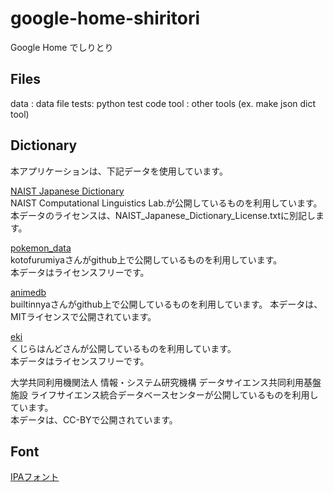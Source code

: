 # google-home-shiritori
Google Home でしりとり

## Files
data : data file
tests: python test code
tool : other tools (ex. make json dict tool)

## Dictionary
本アプリケーションは、下記データを使用しています。  
  
[NAIST Japanese Dictionary](https://ja.osdn.net/projects/naist-jdic/)  
NAIST Computational Linguistics Lab.が公開しているものを利用しています。  
本データのライセンスは、NAIST_Japanese_Dictionary_License.txtに別記します。

[pokemon_data](https://github.com/kotofurumiya/pokemon_data)  
kotofurumiyaさんがgithub上で公開しているものを利用しています。  
本データはライセンスフリーです。  

[animedb](https://github.com/anilogia/animedb/tree/master/csv)  
builtinnyaさんがgithub上で公開しているものを利用しています。
本データは、MITライセンスで公開されています。

[eki](https://kujirahand.com/web-tools/eki.php)  
くじらはんどさんが公開しているものを利用しています。  
本データはライセンスフリーです。  

[](http://lifesciencedb.jp/lsdb.cgi?gg=dic)
大学共同利用機関法人 情報・システム研究機構 データサイエンス共同利用基盤施設 ライフサイエンス統合データベースセンターが公開しているものを利用しています。  
本データは、CC-BYで公開されています。





## Font
[IPAフォント](https://ipafont.ipa.go.jp/old/ipafont/download.html)
